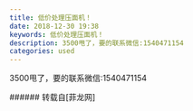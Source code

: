 ```yaml
---
title: 低价处理压面机！
date: 2018-12-30 19:38
keywords: 低价处理压面机！
description: 3500甩了，要的联系微信:1540471154
categories: used
---
```

<td class="t_f" id="postmessage_2593857">

3500甩了，要的联系微信:1540471154<br/>
<img alt="" border="0" class="zoom" data-cf-modified-153d64682a90f048c4df4b50-="" file="http://www.flw.ph/data/appbyme/upload/image/201812/30/kPA5VXCUAPnU.jpg" id="aimg_x0008" lazyloadthumb="1" onclick="" onmouseover="" src="http://www.flw.ph/data/appbyme/upload/image/201812/30/kPA5VXCUAPnU.jpg"/><br/>
</td>
###### 转载自[菲龙网]